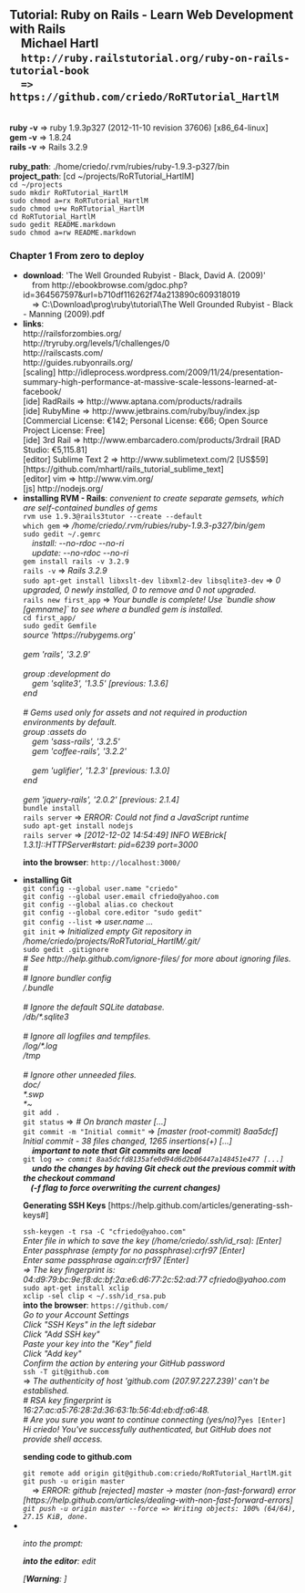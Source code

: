 <h2>Tutorial: Ruby on Rails - Learn Web Development with Rails<br />
&nbsp;&nbsp;&nbsp;&nbsp;Michael Hartl<br />
&nbsp;&nbsp;&nbsp;&nbsp;<code>http://ruby.railstutorial.org/ruby-on-rails-tutorial-book</code><br />
&nbsp;&nbsp;&nbsp;&nbsp;<code>=> https://github.com/criedo/RoRTutorial_HartlM</code></h2>
<br />
<b>ruby -v</b> => ruby 1.9.3p327 (2012-11-10 revision 37606) [x86_64-linux]<br />
<b>gem -v</b> => 1.8.24<br />
<b>rails -v</b> => Rails 3.2.9<br />
<br />
<b>ruby_path</b>: ./home/criedo/.rvm/rubies/ruby-1.9.3-p327/bin<br />
<b>project_path</b>: [cd ~/projects/RoRTutorial_HartlM]<br />
<code>cd ~/projects</code><br />
<code>sudo mkdir RoRTutorial_HartlM</code><br />
<code>sudo chmod a=rx RoRTutorial_HartlM</code><br />
<code>sudo chmod u+w RoRTutorial_HartlM</code><br />
<code>cd RoRTutorial_HartlM</code><br />
<code>sudo gedit README.markdown</code><br />
<code>sudo chmod a=rw README.markdown</code><br />
<h3>Chapter 1 From zero to deploy</h3>
<ul>
<li><b>download</b>: 'The Well Grounded Rubyist - Black, David A. (2009)'<br />
&nbsp;&nbsp;&nbsp;&nbsp;from http://ebookbrowse.com/gdoc.php?id=364567597&url=b710df116262f74a213890c609318019<br />
&nbsp;&nbsp;&nbsp;&nbsp;=> C:\Download\prog\ruby\tutorial\The Well Grounded Rubyist - Black - Manning (2009).pdf</li>
<li><b>links</b>:<br />
http://railsforzombies.org/<br />
http://tryruby.org/levels/1/challenges/0<br />
http://railscasts.com/<br />
http://guides.rubyonrails.org/<br />
[scaling] http://idleprocess.wordpress.com/2009/11/24/presentation-summary-high-performance-at-massive-scale-lessons-learned-at-facebook/<br />
[ide] RadRails => http://www.aptana.com/products/radrails<br />
[ide] RubyMine => http://www.jetbrains.com/ruby/buy/index.jsp [Commercial License: €142; Personal License: €66; Open Source Project License: Free]<br />
[ide] 3rd Rail => http://www.embarcadero.com/products/3rdrail [RAD Studio: €5,115.81]<br />
[editor] Sublime Text 2 => http://www.sublimetext.com/2 [US$59] [https://github.com/mhartl/rails_tutorial_sublime_text]<br />
[editor] vim => http://www.vim.org/<br />
[js] http://nodejs.org/</li>
<li><b>installing RVM - Rails</b>: <i>convenient to create separate gemsets, which are self-contained bundles of gems</i><br />
<code>rvm use 1.9.3@rails3tutor --create --default</code><br />
<code>which gem</code> => <i>/home/criedo/.rvm/rubies/ruby-1.9.3-p327/bin/gem</i><br />
<code>sudo gedit ~/.gemrc</code><br />
&nbsp;&nbsp;&nbsp;&nbsp;<i>install: --no-rdoc --no-ri<br />
&nbsp;&nbsp;&nbsp;&nbsp;update: --no-rdoc --no-ri</i><br />
<code>gem install rails -v 3.2.9</code><br />
<code>rails -v</code> => <i>Rails 3.2.9</i><br />
<code>sudo apt-get install libxslt-dev libxml2-dev libsqlite3-dev</code> => <i>0 upgraded, 0 newly installed, 0 to remove and 0 not upgraded.</i><br />
<code>rails new first_app</code> => <i>Your bundle is complete! Use `bundle show [gemname]` to see where a bundled gem is installed.</i><br />
<code>cd first_app/</code><br />
<code>sudo gedit Gemfile</code><br />
<i>source 'https://rubygems.org'<br />
<br />
gem 'rails', '3.2.9'<br />
<br />
group :development do<br />
&nbsp;&nbsp;&nbsp;&nbsp;gem 'sqlite3', '1.3.5' [previous: 1.3.6]<br />
end<br />
<br />
# Gems used only for assets and not required in production environments by default.<br />
group :assets do<br />
&nbsp;&nbsp;&nbsp;&nbsp;gem 'sass-rails',   '3.2.5'<br />
&nbsp;&nbsp;&nbsp;&nbsp;gem 'coffee-rails', '3.2.2'<br />
<br />
&nbsp;&nbsp;&nbsp;&nbsp;gem 'uglifier', '1.2.3' [previous: 1.3.0]<br />
end<br />
<br />
gem 'jquery-rails', '2.0.2' [previous: 2.1.4]</i><br />
<code>bundle install</code><br />
<code>rails server</code> => <i>ERROR: Could not find a JavaScript runtime</i><br />
<code>sudo apt-get install nodejs</code><br />
<code>rails server</code> => <i>[2012-12-02 14:54:49] INFO  WEBrick[ 1.3.1]::HTTPServer#start: pid=6239 port=3000</i></code><br />
<p><b>into the browser</b>: <code>http://localhost:3000/</code></p></li>
<li><b>installing Git</b><br />
<code>git config --global user.name "criedo"</code><br />
<code>git config --global user.email cfriedo@yahoo.com</code><br />
<code>git config --global alias.co checkout</code><br />
<code>git config --global core.editor "sudo gedit"</code><br />
<code>git config --list</code> => <i>user.name ...</i><br />
<code>git init</code> => <i>Initialized empty Git repository in /home/criedo/projects/RoRTutorial_HartlM/.git/</i><br />
<code>sudo gedit .gitignore</code><br />
<i># See http://help.github.com/ignore-files/ for more about ignoring files.<br />
#<br />
# Ignore bundler config<br />
/.bundle<br />
<br />
# Ignore the default SQLite database.<br />
/db/*.sqlite3<br />
<br />
# Ignore all logfiles and tempfiles.<br />
/log/*.log<br />
/tmp<br />
<br />
# Ignore other unneeded files.<br />
doc/<br />
*.swp<br />
*~</i><br />
<code>git add .</code><br />
<code>git status</code> => <i># On branch master [...]</i><br />
<code>git commit -m "Initial commit"</code> => <i>[master (root-commit) 8aa5dcf] Initial commit - 38 files changed, 1265 insertions(+) [...]</i></code><br />
&nbsp;&nbsp;&nbsp;&nbsp;<b><i>important to note that Git commits are local</i></b><br />
<code>git log => <i>commit 8aa5dcfd8135afe0d94d6d2b06447a148451e477 [...]</i></code><br />
&nbsp;&nbsp;&nbsp;&nbsp;<b><i>undo the changes by having Git check out the previous commit with the checkout command<br />
&nbsp;&nbsp;&nbsp;&nbsp;(-f flag to force overwriting the current changes)</i></b></code><br />
<p><b>Generating SSH Keys</b> [https://help.github.com/articles/generating-ssh-keys#]</p>
<code>ssh-keygen -t rsa -C "cfriedo@yahoo.com"</code><br />
<i>Enter file in which to save the key (/home/criedo/.ssh/id_rsa): [Enter]<br />
Enter passphrase (empty for no passphrase):crfr97 [Enter]<br />
Enter same passphrase again:crfr97 [Enter]<br />
=> The key fingerprint is: 04:d9:79:bc:9e:f8:dc:bf:2a:e6:d6:77:2c:52:ad:77 cfriedo@yahoo.com</i><br />
<code>sudo apt-get install xclip</code><br />
<code>xclip -sel clip < ~/.ssh/id_rsa.pub</code><br />
<b>into the browser</b>: <code>https://github.com/</code><br />
<i>Go to your Account Settings<br />
Click "SSH Keys" in the left sidebar<br />
Click "Add SSH key"<br />
Paste your key into the "Key" field<br />
Click "Add key"<br />
Confirm the action by entering your GitHub password</i><br />
<code>ssh -T git@github.com</code><br />
=> <i>The authenticity of host 'github.com (207.97.227.239)' can't be established.<br />
# RSA key fingerprint is 16:27:ac:a5:76:28:2d:36:63:1b:56:4d:eb:df:a6:48.<br />
# Are you sure you want to continue connecting (yes/no)?</i><code>yes [Enter]</code><br />
<i>Hi criedo! You've successfully authenticated, but GitHub does not provide shell access.</i><br />
<p><b>sending code to github.com</b></p>
<code>git remote add origin git@github.com:criedo/RoRTutorial_HartlM.git</code><br />
<code>git push -u origin master</code><br />
&nbsp;&nbsp;&nbsp;&nbsp;=> <i>ERROR: github [rejected] master -> master (non-fast-forward) error [https://help.github.com/articles/dealing-with-non-fast-forward-errors]<br />
<code>git push -u origin master --force => <i>Writing objects: 100% (64/64), 27.15 KiB, done.</i></code>
</li>
<li><b></b><br />
<p>into the prompt</b>: <code></code></p>
<p><b>into the editor</b>: <i>edit</i> </p>
[<b><i>Warning</i></b>: ]
</li>
</ul>
